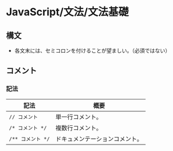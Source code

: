 # JavaScript/文法/文法基礎

## 構文

- 各文末には、セミコロンを付けることが望ましい。（必須ではない）

## コメント

### 記法

| 記法              | 概要                           |
| ----------------- | ------------------------------ |
| `// コメント`     | 単一行コメント。               |
| `/* コメント */`  | 複数行コメント。               |
| `/** コメント */` | ドキュメンテーションコメント。 |
